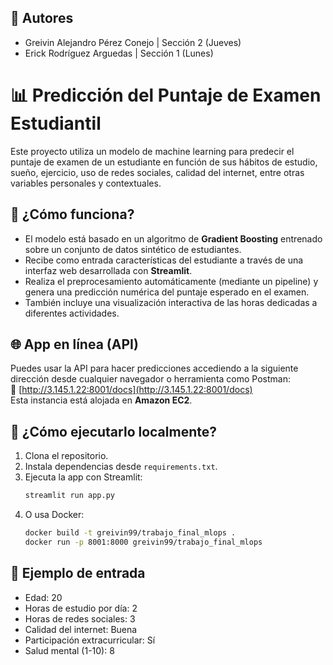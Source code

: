 ## 👥 Autores
- Greivin Alejandro Pérez Conejo | Sección 2 (Jueves)
- Erick Rodríguez Arguedas | Sección 1 (Lunes)

# 📊 Predicción del Puntaje de Examen Estudiantil

Este proyecto utiliza un modelo de machine learning para predecir el puntaje de examen de un estudiante en función de sus hábitos de estudio, sueño, ejercicio, uso de redes sociales, calidad del internet, entre otras variables personales y contextuales.

## 🧠 ¿Cómo funciona?
- El modelo está basado en un algoritmo de **Gradient Boosting** entrenado sobre un conjunto de datos sintético de estudiantes.
- Recibe como entrada características del estudiante a través de una interfaz web desarrollada con **Streamlit**.
- Realiza el preprocesamiento automáticamente (mediante un pipeline) y genera una predicción numérica del puntaje esperado en el examen.
- También incluye una visualización interactiva de las horas dedicadas a diferentes actividades.

## 🌐 App en línea (API)
Puedes usar la API para hacer predicciones accediendo a la siguiente dirección desde cualquier navegador o herramienta como Postman:  
🔗 [http://3.145.1.22:8001/docs](http://3.145.1.22:8001/docs)  
Esta instancia está alojada en **Amazon EC2**.

## 🚀 ¿Cómo ejecutarlo localmente?
1. Clona el repositorio.
2. Instala dependencias desde `requirements.txt`.
3. Ejecuta la app con Streamlit:
   ```bash
   streamlit run app.py
   ```
4. O usa Docker:
   ```bash
   docker build -t greivin99/trabajo_final_mlops .
   docker run -p 8001:8000 greivin99/trabajo_final_mlops
   ```

## 🧪 Ejemplo de entrada
- Edad: 20  
- Horas de estudio por día: 2  
- Horas de redes sociales: 3  
- Calidad del internet: Buena  
- Participación extracurricular: Sí  
- Salud mental (1-10): 8  

